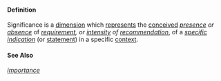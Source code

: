 #### Definition

Significance is a [dimension](https://github.com/gcassel/Modular-Organization-Terminology/blob/master/terms/dimension.md) which [represents](https://github.com/gcassel/Modular-Organization-Terminology/blob/master/terms/represent.md) the [conceived](https://github.com/gcassel/Modular-Organization-Terminology/blob/master/terms/concept.md) *[presence](https://github.com/gcassel/Modular-Organization-Terminology/blob/master/terms/presence.md) or [absence](https://github.com/gcassel/Modular-Organization-Terminology/blob/master/terms/absence.md)* of *[requirement](https://github.com/gcassel/Modular-Organization-Terminology/blob/master/terms/require.md), or [intensity](https://github.com/gcassel/Modular-Organization-Terminology/blob/master/terms/intensity.md) of [recommendation](https://github.com/gcassel/Modular-Organization-Terminology/blob/master/terms/recommend.md)*, of a *[specific](https://github.com/gcassel/Modular-Organization-Terminology/blob/master/terms/specific.md) [indication](https://github.com/gcassel/Modular-Organization-Terminology/blob/master/terms/indicate.md)* (or [statement](https://github.com/gcassel/Modular-Organization-Terminology/blob/master/terms/state.md)) in a specific [context](https://github.com/gcassel/Modular-Organization-Terminology/blob/master/terms/context.md). 

#### See Also
*[importance](https://github.com/gcassel/Modular-Organization-Terminology/blob/master/terms/importance.md)*
